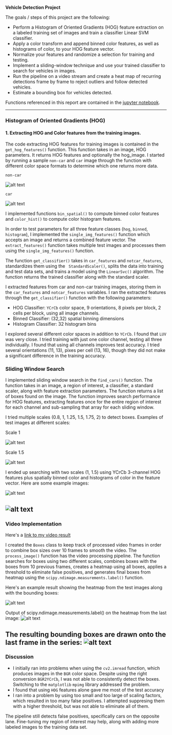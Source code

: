 **Vehicle Detection Project**

The goals / steps of this project are the following:

* Perform a Histogram of Oriented Gradients (HOG) feature extraction on a labeled training set of images and train a classifier Linear SVM classifier.
* Apply a color transform and append binned color features, as well as histograms of color, to your HOG feature vector.
* Normalize your features and randomize a selection for training and testing.
* Implement a sliding-window technique and use your trained classifier to search for vehicles in images.
* Run the pipeline on a video stream and create a heat map of recurring detections frame by frame to reject outliers and follow detected vehicles.
* Estimate a bounding box for vehicles detected.

Functions referenced in this report are contained in the [jupyter notebook](project.ipynb).

[//]: # (Image References)
[image1]: ./media/non-car_hog_sample_colorspaces.png
[image2]: ./media/car_hog_sample_colorspaces.png
[image3]: ./media/boxes_scale_1.png
[image4]: ./media/boxes_scale_2.png
[image5]: ./media/final_boxes_1.png
[image6]: ./media/final_boxes_2.png
[image7]: ./media/heatmap_with_boxes.png
[image8]: ./media/label.png
[image9]: ./media/final_image_with_boxes.png
[video1]: ./output_videos/project_video.mp4

---
### Histogram of Oriented Gradients (HOG)

#### 1. Extracting HOG and Color features from the training images.

The code extracting HOG features for training images is contained in the `get_hog_features()` function. This function takes in an image, HOG parameters. It returns HOG features and optionally the hog_image. I started by running a sample `non-car` and `car` image through the function with different color space formats to determine which one returns more data.

`non-car`

![alt text][image1]

`car`

![alt text][image2]

I implemented functions `bin_spatial()` to compute binned color features and `color_hist()` to compute color histogram features.

In order to test parameters for all three feature classes (`hog`, `binned`, `histogram`), I implemented the `single_img_features()` function which accepts an image and returns a combined feature vector. The `extract_features()` function takes multiple test images and processes them using the `single_img_features()` function.

The function `get_classifier()` takes in `car_features` and `notcar_features`, standardizes them using the ` StandardScaler()`, splits the data into training and test data sets, and trains a model using the `LinearSvc()` algorithm. The function returns the trained classifier along with the standard scaler.

I extracted features from car and non-car training images, storing them in the `car_features` and `notcar_features` variables. I ran the extracted features through the `get_classifier()` function with the following parameters:

* HOG Classifier: `YCrCb` color space, 9 orientations, 8 pixels per block, 2 cells per block, using all image channels.
* Binned Classifier: (32,32) spatial binning dimensions
* Histogram Classifier: 32 histogram bins


I explored several different color spaces in addition to `YCrCb`. I found that `LUV` was very close. I tried training with just one color channel, testing all three individually. I found that using all channels improves test accuracy. I tried several orientations (11, 13), pixes per cell (13, 16), though they did not make a significant difference in the training accuracy.

### Sliding Window Search
I implemented sliding window search in the `find_cars()` function. The function takes in an image, a region of interest, a classifier, a standard scaler, along with feature extraction parameters. The function returns a list of boxes found on the image. The function improves search performance for HOG features, extracting features once for the entire region of interest for each channel and sub-sampling that array for each sliding window.

I tried multiple scales (0.8, 1, 1.25, 1.5, 1.75, 2) to detect boxes. Examples of test images at different scales:

Scale 1

![alt text][image3]

Scale 1.5

![alt text][image4]


I ended up searching with two scales (1, 1.5) using YCrCb 3-channel HOG features plus spatially binned color and histograms of color in the feature vector.  Here are some example images:

![alt text][image5]

![alt text][image6]
---

### Video Implementation

Here's a [link to my video result](./output_videos/project_video.mp4)

I created the `Boxes` class to keep track of processed video frames in order to combine box sizes over 10 frames to smooth the video. The `process_image()` function has the video processing pipeline. The function searches for boxes using two different scales, combines boxes with the boxes from 10 previous frames, creates a heatmap using all boxes, applies a threshold to eliminate false positives, and generates final boxes from heatmap using the `scipy.ndimage.measurements.label()` function.

Here's an example result showing the heatmap from the test images along with the bounding boxes:

![alt text][image7]

Output of scipy.ndimage.measurements.label() on the heatmap from the last image:
![alt text][image8]

The resulting bounding boxes are drawn onto the last frame in the series:
![alt text][image9]
---

### Discussion
* I initially ran into problems when using the `cv2.imread` function, which produces images in the `BGR` color space. Despite using the right conversion `BGR2YCrCb`, I was not able to consistently detect the boxes. Switching to the `matplotlib` `mpimg` library addressed the problem.
* I found that using `HOG` features alone gave me most of the test accuracy
* I ran into a problem by using too small and too large of scaling factors, which resulted in too many false positives. I attempted suppresing them with a higher threshold, but was not able to eliminate all of them.

The pipeline still detects false positives, specifically cars on the opposite lane. Fine-tuning my region of interest may help, along with adding more labeled images to the training data set.
